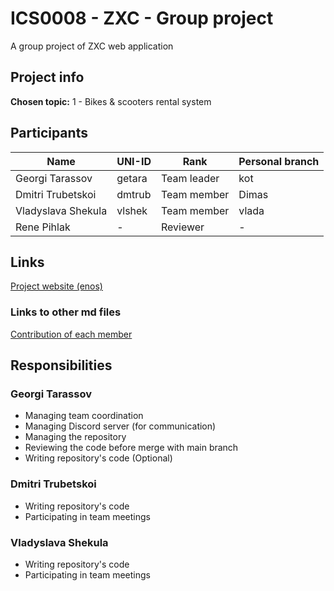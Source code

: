 # ICS0008 - ZXC - Group project

A group project of ZXC web application

## Project info

**Chosen topic:** 1 - Bikes & scooters rental system

## Participants

| Name               | UNI-ID | Rank        | Personal branch |
| ------------------ | ------ | ----------- | --------------- |
| Georgi Tarassov    | getara | Team leader | kot             |
| Dmitri Trubetskoi  | dmtrub | Team member | Dimas           |
| Vladyslava Shekula | vlshek | Team member | vlada           |
| Rene Pihlak        | -      | Reviewer    | -               |

## Links

[Project website (enos)](https://enos.itcollege.ee/~getara/ics0008-zxc/)

### Links to other md files

[Contribution of each member](https://gitlab.cs.ttu.ee/getara/ics0008-zxc/-/blob/main/CONTRIBUTION.md)

## Responsibilities

### Georgi Tarassov

- Managing team coordination
- Managing Discord server (for communication)
- Managing the repository
- Reviewing the code before merge with main branch
- Writing repository's code (Optional)

### Dmitri Trubetskoi

- Writing repository's code
- Participating in team meetings

### Vladyslava Shekula

- Writing repository's code
- Participating in team meetings
